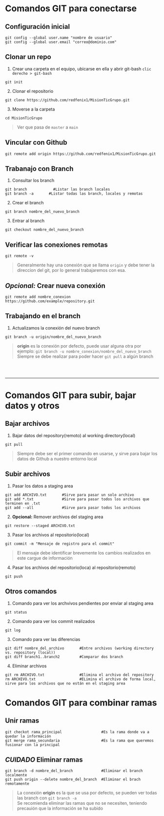 # Comandos GIT para conectarse
## Configuración inicial
```
git config --global user.name "nombre de usuario"
git config --global user.email "correo@dominio.com"
```
## Clonar un repo
1. Crear una carpeta en el equipo, ubicarse en ella y abrir git-bash ```clic derecho > git-bash```
```
git init
```
2. Clonar el repositorio
```
git clone https://github.com/redfenix1/MisionTicGrupo.git
```
3. Moverse a la carpeta
```
cd MisionTicGrupo
```
>Ver que pasa de ```master``` a ```main```
## Vincular con Github
```
git remote add origin https://github.com/redfenix1/MisionTicGrupo.git
```
## Trabanajo con Branch
1. Consultar los branch
```
git branch            #Listar las branch locales
git branch -a       #Listar todas las branch, locales y remotas
```
2. Crear el branch
```
git branch nombre_del_nuevo_branch
```
3. Entrar al branch
```
git checkout nombre_del_nuevo_branch
```
## Verificar las conexiones remotas
```
git remote -v
```
>Generalmente hay una conexión que se llama ```origin``` y debe tener la direccion del git, por lo general trabajaremos con esa.
## *Opcional:* Crear nueva conexión
```
git remote add nombre_conexion https://github.com/example/repository.git
```
## Trabajando en el branch
1. Actualizamos la conexión del nuevo branch
```
git branch -u origin/nombre_del_nuevo_branch
```
> **origin** es la conexión por defecto, puede usar alguna otra por ejemplo: ```git branch -u nombre_conexion/nombre_del_nuevo_branch``` <br> Siempre se debe realizar para poder hacer ```git pull``` a algún branch
<br>
<br>

***

# Comandos GIT para subir, bajar datos y otros
## Bajar archivos
1. Bajar datos del repository(remoto) al working directory(local)
```
git pull
```
> Siempre debe ser el primer comando en usarse, y sirve para bajar los datos de Github a nuestro entorno local
## Subir archivos
1. Pasar los datos a staging area
```
git add ARCHIVO.txt       #Sirve para pasar un solo archivo
git add *.txt             #Sirve para pasar todos los archivos que terminen en .txt
git add --all             #Sirve para pasar todos los archivos
```
2. **Opcional:** Remover archivos del staging area
```
git restore --staged ARCHIVO.txt
```
3. Pasar los archivos al repositorio(local)
```
git commit -m "Mensaje de registro para el commit"
```
>El mensaje debe identificar brevemente los cambios realizados en este cargue de información
4. Pasar los archivos del repositorio(loca) al repositorio(remoto)
```
git push
```
## Otros comandos
1. Comando para ver los archvivos pendientes por enviar al staging area
```
git status
```
2. Comando para ver los commit realizados
```
git log
```
3. Comando para ver las diferencias
```
git diff nombre_del_archivo       #Entre archivos (working directory vs. repository (local))
git diff branch1..branch2         #Comparar dos branch
```
4. Eliminar archivos
```
git rm ARCHIVO.txt                #Elimina el archivo del repository
rm ARCHIVO.txt                    #ELimina el archivo de forma local, sirve para los archivos que no están en el staging area
```
# Comandos GIT para combinar ramas
## Unir ramas
```
git checkot rama_principal                  #Es la rama donde va a quedar la información
git merge rama_secundaria                   #Es la rama que queremos fusionar con la principal
```
## _CUIDADO_ Eliminar ramas
```
git branch -d nombre_del_branch             #Eliminar el branch localmente
git push origin --delete nombre_del_branch  #Eliminar el brach remotamente
```
>La conexión **origin** es la que se usa por defecto, se pueden ver todas las branch con ```git branch -a``` <br>
>Se recomienda eliminar las ramas que no se necesiten, teniendo precauión que la información se ha subido
